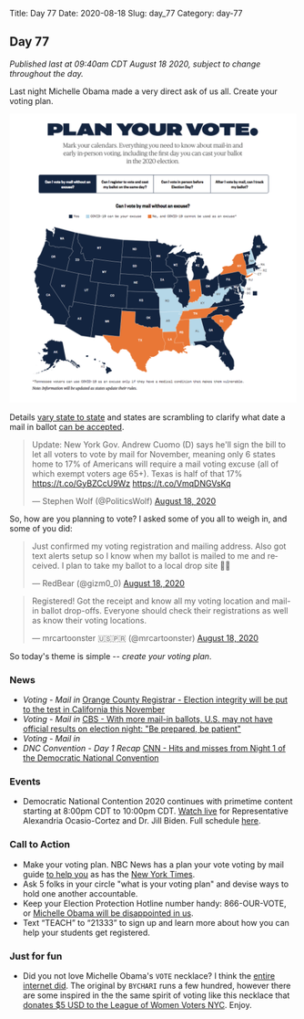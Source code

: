 Title: Day 77
Date: 2020-08-18
Slug: day_77
Category: day-77

## Day 77   

_Published last at 09:40am CDT August 18 2020, subject to change throughout the day._

Last night Michelle Obama made a very direct ask of us all. Create your voting plan.

<img src="/theme/images/vote-by-state.png" alt="Plan your vote"/>

Details [vary state to state](https://www.nbcnews.com/specials/plan-your-vote-state-by-state-guide-voting-by-mail-early-in-person-voting-election/) and states are scrambling to clarify what date a mail in ballot [can be accepted](https://www.npr.org/2020/07/13/889751095/signed-sealed-undelivered-thousands-of-mail-in-ballots-rejected-for-tardiness). 

<blockquote class="twitter-tweet"><p lang="en" dir="ltr">Update: New York Gov. Andrew Cuomo (D) says he&#39;ll sign the bill to let all voters to vote by mail for November, meaning only 6 states home to 17% of Americans will require a mail voting excuse (all of which exempt voters age 65+). Texas is half of that 17% <a href="https://t.co/GyBZCcU9Wz">https://t.co/GyBZCcU9Wz</a> <a href="https://t.co/VmqDNGVsKq">https://t.co/VmqDNGVsKq</a></p>&mdash; Stephen Wolf (@PoliticsWolf) <a href="https://twitter.com/PoliticsWolf/status/1295752305782841344?ref_src=twsrc%5Etfw">August 18, 2020</a></blockquote> <script async src="https://platform.twitter.com/widgets.js" charset="utf-8"></script> 

So, how are you planning to vote? I asked some of you all to weigh in, and some of you did:

<blockquote class="twitter-tweet"><p lang="en" dir="ltr">Just confirmed my voting registration and mailing address. Also got text alerts setup so I know when my ballot is mailed to me and received. I plan to take my ballot to a local drop site 👍🏻</p>&mdash; RedBear (@gizm0_0) <a href="https://twitter.com/gizm0_0/status/1295560853593264128?ref_src=twsrc%5Etfw">August 18, 2020</a></blockquote> <script async src="https://platform.twitter.com/widgets.js" charset="utf-8"></script> 

<blockquote class="twitter-tweet"><p lang="en" dir="ltr">Registered! Got the receipt and know all my voting location and mail-in ballot drop-offs. Everyone should check their registrations as well as know their voting locations.</p>&mdash; mrcartoonster 🇺🇸🇵🇷 (@mrcartoonster) <a href="https://twitter.com/mrcartoonster/status/1295559663493107712?ref_src=twsrc%5Etfw">August 18, 2020</a></blockquote> <script async src="https://platform.twitter.com/widgets.js" charset="utf-8"></script> 

So today's theme is simple -- *create your voting plan*.

### News

- *Voting - Mail in* [Orange County Registrar - Election integrity will be put to the test in California this November](https://www.ocregister.com/2020/08/08/election-integrity-will-be-put-to-the-test-in-california-this-november/)
- *Voting - Mail in* [CBS - With more mail-in ballots, U.S. may not have official results on election night: "Be prepared, be patient"](https://www.cbsnews.com/news/2020-election-mail-in-ballots-vote/)
- *Voting - Mail in* [ ]()
- *DNC Convention - Day 1 Recap* [CNN - Hits and misses from Night 1 of the Democratic National Convention](https://www.cnn.com/2020/08/17/politics/democrats-analysis-best-worst-dnc/index.html)

### Events

- Democratic National Contention 2020 continues with primetime content starting at 8:00pm CDT to 10:00pm CDT. [Watch live](https://www.demconvention.com/) for Representative Alexandria Ocasio-Cortez and Dr. Jill Biden. Full schedule [here](https://www.demconvention.com/schedule-and-speakers/).

### Call to Action

- Make your voting plan. NBC News has a plan your vote voting by mail guide [to help you](https://www.nbcnews.com/specials/plan-your-vote-state-by-state-guide-voting-by-mail-early-in-person-voting-election/) as has the [New York Times](https://www.nytimes.com/interactive/2020/08/11/us/politics/vote-by-mail-us-states.html).
- Ask 5 folks in your circle "what is your voting plan" and devise ways to hold one another accountable.
- Keep your Election Protection Hotline number handy: 866-OUR-VOTE, or [Michelle Obama will be disappointed in us](https://www.whenweallvote.org/when-we-all-vote-co-chair-michelle-obama-announces-new-initiative-for-educators/).
- Text “TEACH” to “21333” to sign up and learn more about how you can help your students get registered.

### Just for fun

- Did you not love Michelle Obama's `VOTE` necklace? I think the [entire internet did](https://www.cnn.com/2020/08/18/politics/michelle-obama-necklace-vote/index.html). The original by `BYCHARI` runs a few hundred, however there are some inspired in the the same spirit of voting like this necklace that [donates $5 USD to the League of Women Voters NYC](https://www.uncommongoods.com/product/the-vote-necklace). Enjoy.
